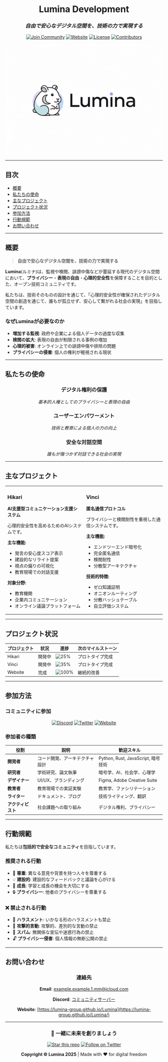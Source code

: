 <div align="center">

# Lumina Development

### *自由で安心なデジタル空間を、技術の力で実現する*

[![Join Community](https://img.shields.io/badge/Join-Community-7289DA?style=for-the-badge&logo=discord&logoColor=white)](https://discord.gg/y9TURVfVyb)
[![Website](https://img.shields.io/badge/Website-4285F4?style=for-the-badge&logo=google-chrome&logoColor=white)](https://lumina-group.github.io/Lumina/)
[![License](https://img.shields.io/badge/License-Open_Source-green?style=for-the-badge)](LICENSE)
[![Contributors](https://img.shields.io/badge/Contributors-Welcome-orange?style=for-the-badge)](CONTRIBUTING.md)

![Lumina Logo](resource/lumina.png)

</div>

---

## 目次

- [概要](#概要)
- [私たちの使命](#私たちの使命)
- [主なプロジェクト](#主なプロジェクト)
- [プロジェクト状況](#プロジェクト状況)
- [参加方法](#参加方法)
- [行動規範](#行動規範)
- [お問い合わせ](#お問い合わせ)

---

##  概要

> **自由で安心なデジタル空間を、技術の力で実現する**

**Lumina**(ルミナ)は、監視や検閲、誹謗中傷などが蔓延する現代のデジタル空間において、**プライバシー**・**表現の自由**・**心理的安全性**を保障することを目的とした、オープン技術コミュニティです。

私たちは、技術そのものの設計を通じて、「心理的安全性が確保されたデジタル空間の創造を通じて、誰もが孤立せず、安心して繋がれる社会の実現」を目指しています。

###  なぜLuminaが必要なのか

- **増加する監視**: 政府や企業による個人データの過度な収集
- **検閲の拡大**: 表現の自由が制限される事例の増加
- **心理的被害**: オンライン上での誹謗中傷や排除の問題
- **プライバシーの侵害**: 個人の権利が軽視される現状

---

## 私たちの使命

<div align="center">

### デジタル権利の保護
*基本的人権としてのプライバシーと表現の自由*

### ユーザーエンパワーメント
*技術と教育による個人の力の向上*

### 安全な対話空間
*誰もが傷つかず対話できる社会の実現*

</div>

---

## 主なプロジェクト

<table>
<tr>
<td width="50%">

### Hikari
**AI支援型コミュニケーション支援システム**

心理的安全性を高めるためのAIシステムです。

**主な機能:**
- 発言の安心度スコア表示
- 建設的なリライト提案
- 視点の偏りの可視化
- 教育現場での対話支援

**対象分野:**
- 教育機関
- 企業内コミュニケーション
- オンライン議論プラットフォーム

</td>
<td width="50%">

### Vinci
**匿名通信プロトコル**

プライバシーと検閲耐性を重視した通信システムです。

**主な機能:**
- エンドツーエンド暗号化
- 完全匿名通信
- 検閲耐性
- 分散型アーキテクチャ

**技術的特徴:**
- ゼロ知識証明
- オニオンルーティング
- 分散ハッシュテーブル
- 自立評価システム

</td>
</tr>
</table>

---
## プロジェクト状況

| プロジェクト | 状況 | 進捗 | 次のマイルストーン |
|-------------|------|------|-------------------|
| Hikari | 開発中 | ![25%](https://progress-bar.dev/30) | プロトタイプ完成 |
| Vinci | 開発中 | ![35%](https://progress-bar.dev/15) | プロトタイプ完成 |
| Website | 完成 | ![100%](https://progress-bar.dev/100) | 継続的改善 |

---

## 参加方法

### コミュニティに参加

<div align="center">

[![Discord](https://img.shields.io/badge/Discord-7289DA?style=for-the-badge&logo=discord&logoColor=white)](https://discord.gg/y9TURVfVyb)
[![Twitter](https://img.shields.io/badge/Twitter-1DA1F2?style=for-the-badge&logo=twitter&logoColor=white)](https://x.com/w85235)
[![Website](https://img.shields.io/badge/Website-4285F4?style=for-the-badge&logo=google-chrome&logoColor=white)](https://lumina-group.github.io/Lumina/)

</div>

### 参加者の種類

| 役割 | 説明 | 歓迎スキル |
|------|------|-----------|
| **開発者** | コード開発、アーキテクチャ設計 | Python, Rust, JavaScript, 暗号技術 |
| **研究者** | 学術研究、論文執筆 | 暗号学、AI、社会学、心理学 |
| **デザイナー** | UI/UX、ブランディング | Figma, Adobe Creative Suite |
| **教育者** | 教育現場での実証実験 | 教育学、ファシリテーション |
| **ライター** | ドキュメント、ブログ | 技術ライティング、翻訳 |
| **アクティビスト** | 社会課題への取り組み | デジタル権利、プライバシー |

---

## 行動規範

私たちは**包括的で安全なコミュニティ**を目指しています。

### 推奨される行動

- 🤝 **尊重**: 異なる意見や背景を持つ人々を尊重する
- 💡 **建設的**: 建設的なフィードバックと議論を心がける
- 🌱 **成長**: 学習と成長の機会を大切にする
- 🔒 **プライバシー**: 他者のプライバシーを尊重する

### ❌ 禁止される行動

- 🚫 **ハラスメント**: いかなる形のハラスメントも禁止
- 💢 **攻撃的言動**: 攻撃的、差別的な言動の禁止
- 📢 **スパム**: 無関係な宣伝や迷惑行為の禁止
- 🔓 **プライバシー侵害**: 個人情報の無断公開の禁止

---

## お問い合わせ

<div align="center">

### 連絡先

**Email**: [example.example.1.mm@icloud.com](mailto:example.example.1.mm@icloud.com)

**Discord**: [コミュニティサーバー](https://discord.gg/y9TURVfVyb)

**Website**: [https://lumina-group.github.io/Lumina](https://lumina-group.github.io/Lumina/)

---

### 🤝 一緒に未来を創りましょう

[![Star this repo](https://img.shields.io/github/stars/lumina-group/Lumina?style=social)](https://github.com/lumina-group/Lumina)
[![Follow on Twitter](https://img.shields.io/twitter/follow/w85235?style=social)](https://twitter.com/w85235)

**Copyright © Lumina 2025** | Made with ❤️ for digital freedom

</div>
